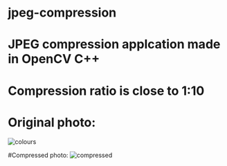 # jpeg-compression

# JPEG compression applcation made in OpenCV C++
# Compression ratio is close to 1:10
# Original photo:
![colours](https://github.com/Dobnerke1669/jpeg-compression/assets/91784240/37eda1f9-63b3-4d31-8a05-e1e088e25b99)

#Compressed photo:
![compressed](https://github.com/Dobnerke1669/jpeg-compression/assets/91784240/ffdd3548-9564-4b28-b8e0-84b19a79f070)

